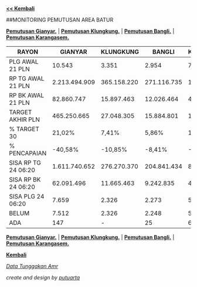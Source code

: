 **[<< Kembali](http://areabatur.github.io/3mm.3atur/)**

##MONITORING PEMUTUSAN AREA BATUR

**[Pemutusan Gianyar.](https://github.com/areabatur/3mm.3atur/blob/master/gianyar112015.markdown )** | 
**[Pemutusan Klungkung.](https://github.com/areabatur/3mm.3atur/blob/master/gianyar112015.markdown )** | 
**[Pemutusan Bangli.](https://github.com/areabatur/3mm.3atur/blob/master/gianyar112015.markdown )** | 
**[Pemutusan Karangasem.](https://github.com/areabatur/3mm.3atur/blob/master/gianyar112015.markdown )**

|         RAYON         |     GIANYAR     |   KLUNGKUNG   |    BANGLI     |   KARANGASEM    |    AREA BATUR   |
|-----------------------|-----------------|---------------|---------------|-----------------|-----------------|
|  PLG AWAL 21 PLN      |  10.543         |  3.351        |  2.954        |  7.734          |  24.582         |
|  RP TG AWAL 21 PLN    |  2.213.494.909  |  365.158.220  |  271.116.735  |  1.056.823.062  |  3.906.592.926  |
|  RP BK AWAL 21 PLN    |  82.860.747     |  15.897.463   |  12.026.464   |  49.514.368     |  160.299.042    |
|  TARGET AKHIR PLN     |  465.250.665    |  27.048.305   |  15.884.801   |  186.660.111    |  694.843.882    |
|  % TARGET 30          | 21,02%          | 7,41%         | 5,86%         | 17,66%          | 17,79%          |
|  % PENCAPAIAN         | -40,58%         | -10,85%       | -8,41%        | -28,25%         | -30,95%         |
|  SISA RP TG 24 06:20  |  1.611.740.652  |  276.270.370  |  204.841.434  |  847.401.786    |  2.940.254.242  |
|  SISA RP BK 24 06:20  |  62.091.496     |  11.665.463   |  9.242.835    |  40.091.207     |  123.091.001    |
|  SISA PLG 24 06:20    |  7.659          |  2.326        |  2.273        |  5.967          |  18.225         |
|  BELUM                |  7.512          |  2.326        |  2.248        |  5.899          |  17.985         |
|  ADA                  |  147            |  -            |  25           |  68             |  240            |

**[Pemutusan Gianyar.](https://github.com/areabatur/3mm.3atur/blob/master/gianyar112015.markdown )** | 
**[Pemutusan Klungkung.](https://github.com/areabatur/3mm.3atur/blob/master/gianyar112015.markdown )** | 
**[Pemutusan Bangli.](https://github.com/areabatur/3mm.3atur/blob/master/gianyar112015.markdown )** | 
**[Pemutusan Karangasem.](https://github.com/areabatur/3mm.3atur/blob/master/gianyar112015.markdown )**

**[Kembali](http://areabatur.github.io/3mm.3atur/)**

_[Data Tunggakan Amr](https://github.com/areabatur/3mm.3atur/master/amr112015.markdown)_

_create and design by [putuarta](mailto:putuarta@gmail.com)_
